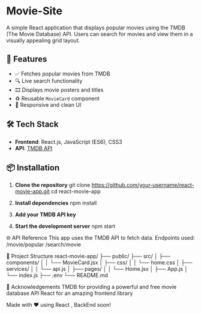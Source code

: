 # Movie-Site
A simple React application that displays popular movies using the TMDB (The Movie Database) API. Users can search for movies and view them in a visually appealing grid layout.

## 🚀 Features

- ✅ Fetches popular movies from TMDB
- 🔍 Live search functionality
- 🎞️ Displays movie posters and titles
- ♻️ Reusable `MovieCard` component
- 📱 Responsive and clean UI

## 🛠️ Tech Stack

- **Frontend**: React.js, JavaScript (ES6), CSS3
- **API**: [TMDB API](https://developers.themoviedb.org/3)

## 📦 Installation

1. **Clone the repository**
git clone https://github.com/your-username/react-movie-app.git
cd react-movie-app

2. **Install dependencies**
npm install

3. **Add your TMDB API key**

4. **Start the development server**
npm start

🌐 API Reference
This app uses the TMDB API to fetch data. Endpoints used:
/movie/popular
/search/movie

📁 Project Structure
react-movie-app/
├── public/
├── src/
│   ├── components/
│   │   └── MovieCard.jsx
│   ├── css/
│   │   └── home.css
│   ├── services/
│   │   └── api.js
│   ├── pages/
│   │   └── Home.jsx
│   ├── App.js
│   └── index.js
├── .env
└── README.md

🙌 Acknowledgements
TMDB for providing a powerful and free movie database API
React for an amazing frontend library

Made with ❤️ using React , BackEnd soon!
